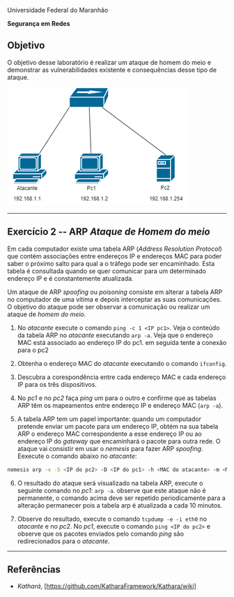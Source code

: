 Universidade Federal do Maranhão

**Segurança em Redes**

## Objetivo 
O objetivo desse laboratório é realizar um ataque de homem do meio e demonstrar as vulnerabilidades existente e consequências desse tipo de ataque.

![Topologia de Rede][1]

---
## Exercício 2 -- ARP *Ataque de Homem do meio*

Em cada computador existe uma tabela ARP (*Address Resolution Protocol*) que contém associações entre endereços IP e endereços MAC para poder saber o próximo salto para qual a o tráfego pode ser encaminhado.
Esta tabela é consultada quando se quer comunicar para um determinado endereço IP e é constantemente atualizada.

Um ataque de ARP *spoofing* ou *poisoning* consiste em alterar a tabela ARP no computador de uma vítima e depois interceptar as suas comunicações.
O objetivo do ataque pode ser observar a comunicação ou realizar um ataque de *homem do meio*.

1.  No *atacante* execute o comando `ping -c 1 <IP pc1>`.
Veja o conteúdo da tabela ARP no *atacante* executando `arp -a`.
Veja que o endereço MAC está associado ao endereço IP do pc1. em seguida tente a conexão para o pc2

2.  Obtenha o endereço MAC do *atacante* executando o comando `ifconfig`.

3.  Descubra a corespondência entre cada endereço MAC e cada endereço
    IP para os três dispositivos.

4.  No *pc1* e no *pc2* faça *ping* um para o outro e confirme que as tabelas
    ARP têm os mapeamentos entre endereço IP e endereço MAC (`arp -a`).

5.  A tabela ARP tem um papel importante: quando um computador pretende enviar um pacote para um endereço IP, obtém na sua tabela ARP o endereço MAC correspondente a esse endereço IP ou ao endereço IP do *gateway* que encaminhará o pacote para outra rede.
O ataque vai consistir em usar o *nemesis* para fazer ARP *spoofing*.
Eexecute o comando abaixo no *atacante*:

```bash
nemesis arp -v -S <IP do pc2> -D <IP do pc1> -h <MAC do atacante> -m <MAC do pc1>
```

6.  O resultado do ataque será visualizado na tabela ARP, execute o seguinte comando no *pc1*: `arp -a`. 
observe que este ataque não é permanente, o comando acima deve ser repetido periodicamente para a alteração permanecer pois a tabela arp é atualizada a cada 10 minutos.

7.  Observe do resultado, execute o comando `tcpdump -e -i eth0` no *atacante* e no *pc2*.
No *pc1*, execute o comando `ping <IP do pc2>` e observe que os pacotes enviados pelo comando *ping* são redirecionados para o *atacante*.

----


## Referências

- *Kathará*, [https://github.com/KatharaFramework/Kathara/wiki]

  [1]: media/image.png


